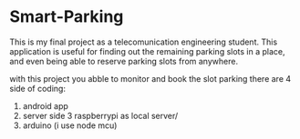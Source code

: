 # Smart-Parking
This is my final project as a telecomunication engineering student. 
This application is useful for finding out the remaining parking slots in a place, and even being able to reserve parking slots from anywhere.

with this project you abble to monitor and book the slot parking
there are 4 side of coding:
1. android app
2. server side
3 raspberrypi as local server/
4. arduino (i use node mcu)
